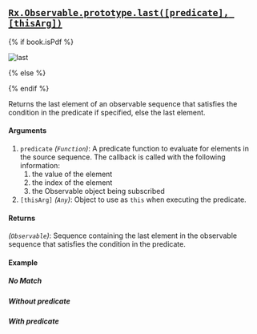 ## [`Rx.Observable.prototype.last([predicate], [thisArg])`](https://github.com/Reactive-Extensions/RxJS/blob/master/src/core/linq/observable/last.js)

{% if book.isPdf %}

![last](http://reactivex.io/documentation/operators/images/last.png)

{% else %}

<rx-marbles key="last"></rx-marbles>

{% endif %}

Returns the last element of an observable sequence that satisfies the condition in the predicate if specified, else the last element.

#### Arguments
1. `predicate` *(`Function`)*: A predicate function to evaluate for elements in the source sequence. The callback is called with the following information:
    1. the value of the element
    2. the index of the element
    3. the Observable object being subscribed
2. `[thisArg]` *(`Any`)*: Object to use as `this` when executing the predicate.

#### Returns
*(`Observable`)*: Sequence containing the last element in the observable sequence that satisfies the condition in the predicate.

#### Example

##### No Match

[](http://jsbin.com/mukum/1/embed?js,console)

##### Without predicate

[](http://jsbin.com/zacije/1/embed?js,console)

##### With predicate

[](http://jsbin.com/coyam/1/embed?js,console)
